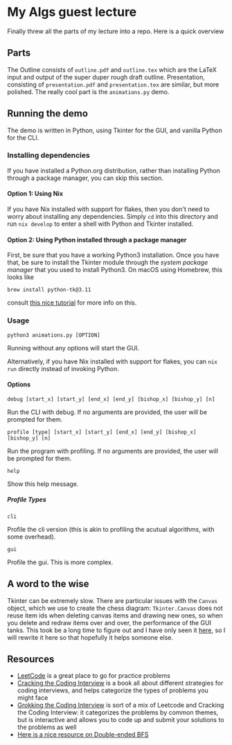 # My Algs guest lecture

Finally threw all the parts of my lecture into a repo. Here is a quick overview

## Parts

The Outline consists of `outline.pdf` and `outline.tex` which are the LaTeX input and output of the super duper rough draft outline. Presentation, consisting of `presentation.pdf` and `presentation.tex` are similar, but more polished. The really cool part is the `animations.py` demo.

## Running the demo

The demo is written in Python, using Tkinter for the GUI, and vanilla Python for the CLI.

### Installing dependencies

If you have installed a Python.org distribution, rather than installing Python through a package manager, you can skip this section.

#### Option 1: Using Nix

If you have Nix installed with support for flakes, then you don't need to worry about installing any dependencies. Simply `cd` into this directory and run `nix develop` to enter a shell with Python and Tkinter installed.

#### Option 2: Using Python installed through a package manager

First, be sure that you have a working Python3 installation. Once you have that, be sure to install the Tkinter module through the _system package manager_ that you used to install Python3. On macOS using Homebrew, this looks like

```shell
brew install python-tk@3.11
```

consult [this nice tutorial](https://tkdocs.com/tutorial/install.html) for more info on this.

### Usage

```shell
python3 animations.py [OPTION]
```

Running without any options will start the GUI.

Alternatively, if you have Nix installed with support for flakes, you can `nix run` directly instead of invoking Python.

#### Options

```shell
debug [start_x] [start_y] [end_x] [end_y] [bishop_x] [bishop_y] [n]
```

Run the CLI with debug. If no arguments are provided, the user will be prompted for them.

```shell
profile [type] [start_x] [start_y] [end_x] [end_y] [bishop_x] [bishop_y] [n]
```

Run the program with profiling. If no arguments are provided, the user will be prompted for them.

```shell
help
```

Show this help message.

##### Profile Types

```shell
cli
```

Profile the cli version (this is akin to profiling the acutual algorithms, with some overhead).

```shell
gui
```

Profile the gui. This is more complex.

## A word to the wise

Tkinter can be extremely slow. There are particular issues with the `Canvas` object, which we use to create the chess diagram: `Tkinter.Canvas` does not reuse item ids when deleting canvas items and drawing new ones, so when you delete and redraw items over and over, the performance of the GUI tanks. This took be a long time to figure out and I have only seen it [here](https://stackoverflow.com/questions/64956625/tkinter-canvas-slow), so I will rewrite it here so that hopefully it helps someone else.

## Resources

* [LeetCode](https://leetcode.com/) is a great place to go for practice problems
* [Cracking the Coding Interview](https://www.crackingthecodinginterview.com/) is a book all about different strategies for coding interviews, and helps categorize the types of problems you might face
* [Grokking the Coding Interview](https://www.designgurus.io/course/grokking-the-coding-interview) is sort of a mix of Leetcode and Cracking the Coding Interview: it categorizes the problems by common themes, but is interactive and allows you to code up and submit your solutions to the problems as well
* [Here is a nice resource on Double-ended BFS](https://efficientcodeblog.wordpress.com/2017/12/13/bidirectional-search-two-end-bfs/)

